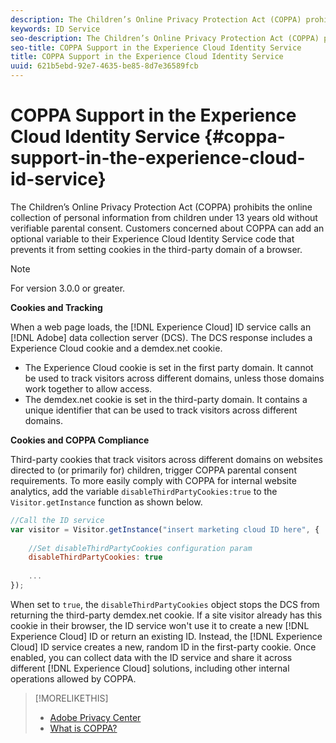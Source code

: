 ```yaml
---
description: The Children’s Online Privacy Protection Act (COPPA) prohibits the online collection of personal information from children under 13 years old without verifiable parental consent. Customers concerned about COPPA can add an optional variable to their Experience Cloud Identity Service code that prevents it from setting cookies in the third-party domain of a browser.
keywords: ID Service
seo-description: The Children’s Online Privacy Protection Act (COPPA) prohibits the online collection of personal information from children under 13 years old without verifiable parental consent. Customers concerned about COPPA can add an optional variable to their Experience Cloud Identity Service code that prevents it from setting cookies in the third-party domain of a browser.
seo-title: COPPA Support in the Experience Cloud Identity Service
title: COPPA Support in the Experience Cloud Identity Service
uuid: 621b5ebd-92e7-4635-be85-8d7e36589fcb
---
```


# COPPA Support in the Experience Cloud Identity Service {#coppa-support-in-the-experience-cloud-id-service}

The Children’s Online Privacy Protection Act (COPPA) prohibits the online collection of personal information from children under 13 years old without verifiable parental consent. Customers concerned about COPPA can add an optional variable to their Experience Cloud Identity Service code that prevents it from setting cookies in the third-party domain of a browser.

>[!NOTE]
>
>For version 3.0.0 or greater.

**Cookies and Tracking**

When a web page loads, the [!DNL Experience Cloud] ID service calls an [!DNL Adobe] data collection server (DCS). The DCS response includes a Experience Cloud cookie and a demdex.net cookie.

* The Experience Cloud cookie is set in the first party domain. It cannot be used to track visitors across different domains, unless those domains work together to allow access. 
* The demdex.net cookie is set in the third-party domain. It contains a unique identifier that can be used to track visitors across different domains.

**Cookies and COPPA Compliance**

Third-party cookies that track visitors across different domains on websites directed to (or primarily for) children, trigger COPPA parental consent requirements. To more easily comply with COPPA for internal website analytics, add the variable `disableThirdPartyCookies:true` to the `Visitor.getInstance` function as shown below.

```js
//Call the ID service 
var visitor = Visitor.getInstance("insert marketing cloud ID here", { 
 
    //Set disableThirdPartyCookies configuration param 
    disableThirdPartyCookies: true 
 
    ... 
});
```

When set to `true`, the `disableThirdPartyCookies` object stops the DCS from returning the third-party demdex.net cookie. If a site visitor already has this cookie in their browser, the ID service won't use it to create a new [!DNL Experience Cloud] ID or return an existing ID. Instead, the [!DNL Experience Cloud] ID service creates a new, random ID in the first-party cookie. Once enabled, you can collect data with the ID service and share it across different [!DNL Experience Cloud] solutions, including other internal operations allowed by COPPA. 

>[!MORELIKETHIS]
>
>* [Adobe Privacy Center](http://www.adobe.com/privacy.html)
>* [What is COPPA?](http://www.consumer.ftc.gov/articles/0031-protecting-your-childs-privacy-online#whatis)
